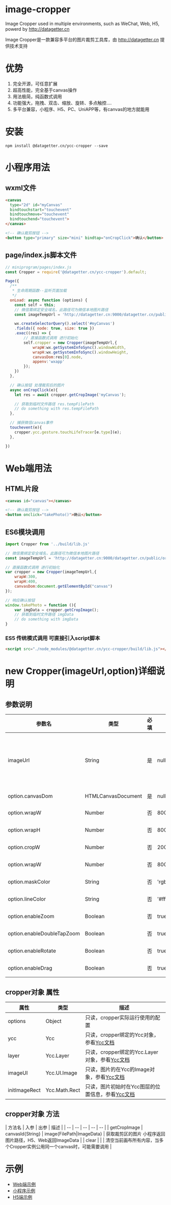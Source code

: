 # image-cropper
Image Cropper used in multiple environments, such as WeChat, Web, H5, powerd by http://datagetter.cn

Image Cropper是一款兼容多平台的图片裁剪工具库，由 http://datagetter.cn 提供技术支持

# 优势
1. 完全开源，可任意扩展
2. 超高性能，完全基于canvas操作
3. 用法极简，纯函数式调用
4. 功能强大，拖拽、双击、缩放、旋转、多点触控....
5. 多平台兼容，小程序、H5、PC、UniAPP等，有canvas的地方就能用

# 安装
```
npm install @datagetter.cn/ycc-cropper --save
```
# 小程序用法
## wxml文件
```html
<canvas
  type="2d" id="myCanvas"
  bindtouchstart="touchevent" 
  bindtouchmove="touchevent"
  bindtouchend="touchevent">
</canvas>

<!-- 确认裁剪按钮 -->
<button type="primary" size="mini" bindtap="onCropClick">确认</button>
```
## page/index.js脚本文件
```Javascript
// miniprogram/pages/index.js
const Cropper = require('@datagetter.cn/ycc-cropper').default;

Page({
  /**
   * 生命周期函数--监听页面加载
   */
  onLoad: async function (options) {
    const self = this;
    // 微信需绑定安全域名，此路径可为微信本地图片路径
    const imageTempUrl = 'http://datagetter.cn:9000/datagetter.cn/public/original/%E5%88%98%E4%BA%A6%E8%8F%B2.jpg';

    wx.createSelectorQuery().select('#myCanvas')
    .fields({ node: true, size: true })
    .exec((res) => {
        // 直接函数式调用 进行初始化
        self.cropper = new Cropper(imageTempUrl,{
            wrapW:wx.getSystemInfoSync().windowWidth,
            wrapH:wx.getSystemInfoSync().windowHeight,
            canvasDom:res[0].node,
            appenv:'wxapp'
        });
    })
  },

  // 确认按钮 处理裁剪后的图片
  async onCropClick(e){
    let res = await cropper.getCropImage('myCanvas');

    // 获取到临时文件路径 res.tempFilePath
    // do something with res.tempFilePath
  },

  // 捕获微信canvas事件
  touchevent(e){
    cropper.ycc.gesture.touchLifeTracer[e.type](e);
  },

})
```

# Web端用法
## HTML片段
```html
<canvas id="canvas"></canvas>

<!-- 确认裁剪按钮 -->
<button onclick="takePhoto()">确认</button>
```
## ES6模块调用
```Javascript es6
import Cropper from '../build/lib.js'

// 微信需绑定安全域名，此路径可为微信本地图片路径
const imageTempUrl = 'http://datagetter.cn:9000/datagetter.cn/public/original/%E5%88%98%E4%BA%A6%E8%8F%B2.jpg';

// 直接函数式调用 进行初始化
var cropper = new Cropper(imageTempUrl,{
    wrapW:300,
    wrapH:400,
    canvasDom:document.getElementById("canvas")
});

// 响应确认按钮
window.takePhoto = function (){
    var imgData = cropper.getCropImage();
    // 获取到临时文件路径 imgData
    // do something with imgData
}
```
### ES5 传统模式调用 可直接引入script脚本
```html
<script src="./node_modules/@datagetter.cn/ycc-cropper/build/lib.js"></script>
```
# new Cropper(imageUrl,option)详细说明
## 参数说明
| 参数名 | 类型 | 必填 | 默认值 | 描述 | 
| -- | -- | -- | -- | -- |
| imageUrl | String | 是 | null | 待裁切的原图地址，小程序内可为本地路径 |
| option.canvasDom | HTMLCanvasDocument | 是 | null | canvas的元素 |
| option.wrapW | Number | 否 | 800 | 可视区宽度 |
| option.wrapH | Number | 否 | 800 | 可视区高度 |
| option.cropW | Number | 否 | 200 | 裁剪区宽度 |
| option.wrapW | Number | 否 | 800 | 裁剪区高度 |
| option.maskColor | String | 否 | 'rgba(0,0,0,0.6)' | 遮罩的色值 |
| option.lineColor | String | 否 | '#fff' | 线条的色值 |
| option.enableZoom | Boolean | 否 | true | 允许双指缩放 |
| option.enableDoubleTapZoom | Boolean | 否 | true | 允许双击缩放 |
| option.enableRotate | Boolean | 否 | true | 允许旋转 |
| option.enableDrag | Boolean | 否 | true | 允许拖拽 |

## cropper对象 属性
| 属性 | 类型 | 描述 | 
| -- | -- | -- |
| options | Object | 只读，cropper实际运行使用的配置 |
| ycc | Ycc | 只读，cropper绑定的Ycc对象，参看[Ycc文档](http://www.lizhiqianduan.com/products/ycc/docs) |
| layer | Ycc.Layer | 只读，cropper绑定的Ycc.Layer对象，参看[Ycc文档](http://www.lizhiqianduan.com/products/ycc/docs) |
| imageUI | Ycc.UI.Image | 只读，图片的在Ycc的Image对象，参看[Ycc文档](http://www.lizhiqianduan.com/products/ycc/docs) |
| initImageRect | Ycc.Math.Rect | 只读，图片初始时在Ycc图层的位置信息，参看[Ycc文档](http://www.lizhiqianduan.com/products/ycc/docs) |



## cropper对象 方法
| 方法名 | 入参 | 出参 | 描述 | 
| -- | -- | -- | -- | -- |
| getCropImage | canvasId{String} | image{FilePath\|ImageData} | 获取裁剪区的图片 小程序返回图片路径，H5、Web返回ImageData |
| clear |  |  | 清空当前画布所有内容，当多个Cropper实例公用同一个canvas时，可能需要调用 |

# 示例
- [Web端示例](http://datagetter.cn/demo/image-cropper/example/)
- [小程序示例](http://datagetter.cn/demo/image-cropper/example/wxapp.jpg)
- [H5端示例](http://datagetter.cn/demo/image-cropper/example/h5.png)


